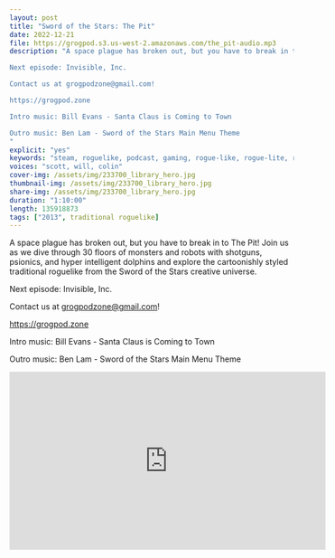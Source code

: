 ```yaml
---
layout: post
title: "Sword of the Stars: The Pit"
date: 2022-12-21
file: https://grogpod.s3.us-west-2.amazonaws.com/the_pit-audio.mp3
description: "A space plague has broken out, but you have to break in to The Pit! Join us as we dive through 30 floors of monsters and robots with shotguns, psionics, and hyper intelligent dolphins and explore the cartoonishly styled traditional roguelike from the Sword of the Stars creative universe.

Next episode: Invisible, Inc.

Contact us at grogpodzone@gmail.com!

https://grogpod.zone

Intro music: Bill Evans - Santa Claus is Coming to Town

Outro music: Ben Lam - Sword of the Stars Main Menu Theme
"
explicit: "yes" 
keywords: "steam, roguelike, podcast, gaming, rogue-like, rogue-lite, roguelite"
voices: "scott, will, colin"
cover-img: /assets/img/233700_library_hero.jpg
thumbnail-img: /assets/img/233700_library_hero.jpg
share-img: /assets/img/233700_library_hero.jpg
duration: "1:10:00"
length: 135918873
tags: ["2013", traditional roguelike]
---
```



A space plague has broken out, but you have to break in to The Pit! Join us as we dive through 30 floors of monsters and robots with shotguns, psionics, and hyper intelligent dolphins and explore the cartoonishly styled traditional roguelike from the Sword of the Stars creative universe.

Next episode: Invisible, Inc.

Contact us at grogpodzone@gmail.com!

https://grogpod.zone

Intro music: Bill Evans - Santa Claus is Coming to Town

Outro music: Ben Lam - Sword of the Stars Main Menu Theme

<div class="embed-responsive embed-responsive-16by9">
<iframe width="560" height="315" src="https://www.youtube.com/embed/gg3flnhxwk0" title="YouTube video player" frameborder="0" allow="accelerometer; autoplay; clipboard-write; encrypted-media; gyroscope; picture-in-picture" allowfullscreen></iframe>
</div>




